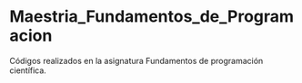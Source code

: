 # Maestria_Fundamentos_de_Programacion
Códigos realizados en la asignatura Fundamentos de programación científica.
